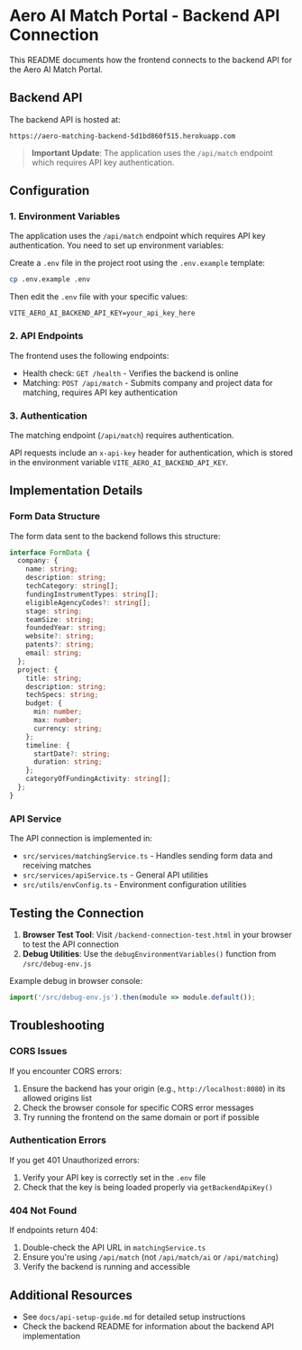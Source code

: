 # Aero AI Match Portal - Backend API Connection

This README documents how the frontend connects to the backend API for the Aero AI Match Portal.

## Backend API

The backend API is hosted at:

```
https://aero-matching-backend-5d1bd860f515.herokuapp.com
```

> **Important Update**: The application uses the `/api/match` endpoint which requires API key authentication.

## Configuration

### 1. Environment Variables

The application uses the `/api/match` endpoint which requires API key authentication. You need to set up environment variables:

Create a `.env` file in the project root using the `.env.example` template:

```bash
cp .env.example .env
```

Then edit the `.env` file with your specific values:

```
VITE_AERO_AI_BACKEND_API_KEY=your_api_key_here
```

### 2. API Endpoints

The frontend uses the following endpoints:

- Health check: `GET /health` - Verifies the backend is online
- Matching: `POST /api/match` - Submits company and project data for matching, requires API key authentication

### 3. Authentication

The matching endpoint (`/api/match`) requires authentication. 

API requests include an `x-api-key` header for authentication, which is stored in the environment variable `VITE_AERO_AI_BACKEND_API_KEY`.

## Implementation Details

### Form Data Structure

The form data sent to the backend follows this structure:

```typescript
interface FormData {
  company: {
    name: string;
    description: string;
    techCategory: string[];
    fundingInstrumentTypes: string[];
    eligibleAgencyCodes?: string[];
    stage: string;
    teamSize: string;
    foundedYear: string;
    website?: string;
    patents?: string;
    email: string;
  };
  project: {
    title: string;
    description: string;
    techSpecs: string;
    budget: {
      min: number;
      max: number;
      currency: string;
    };
    timeline: {
      startDate?: string;
      duration: string;
    };
    categoryOfFundingActivity: string[];
  };
}
```

### API Service

The API connection is implemented in:

- `src/services/matchingService.ts` - Handles sending form data and receiving matches
- `src/services/apiService.ts` - General API utilities
- `src/utils/envConfig.ts` - Environment configuration utilities

## Testing the Connection

1. **Browser Test Tool**: Visit `/backend-connection-test.html` in your browser to test the API connection
2. **Debug Utilities**: Use the `debugEnvironmentVariables()` function from `/src/debug-env.js`

Example debug in browser console:

```javascript
import('/src/debug-env.js').then(module => module.default());
```

## Troubleshooting

### CORS Issues

If you encounter CORS errors:

1. Ensure the backend has your origin (e.g., `http://localhost:8080`) in its allowed origins list
2. Check the browser console for specific CORS error messages
3. Try running the frontend on the same domain or port if possible

### Authentication Errors

If you get 401 Unauthorized errors:

1. Verify your API key is correctly set in the `.env` file
2. Check that the key is being loaded properly via `getBackendApiKey()`

### 404 Not Found

If endpoints return 404:

1. Double-check the API URL in `matchingService.ts`
2. Ensure you're using `/api/match` (not `/api/match/ai` or `/api/matching`)
3. Verify the backend is running and accessible

## Additional Resources

- See `docs/api-setup-guide.md` for detailed setup instructions
- Check the backend README for information about the backend API implementation
